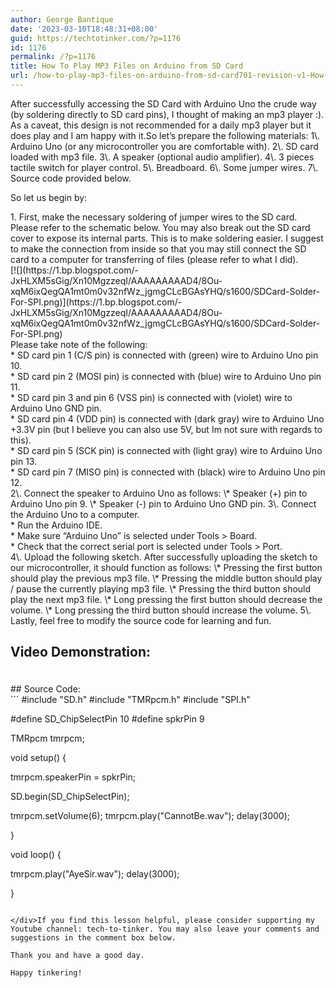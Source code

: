 ```yaml
---
author: George Bantique
date: '2023-03-10T18:48:31+08:00'
guid: https://techtotinker.com/?p=1176
id: 1176
permalink: /?p=1176
title: How To Play MP3 Files on Arduino from SD Card
url: /how-to-play-mp3-files-on-arduino-from-sd-card701-revision-v1-How-To-Play-MP3-Files-on-Arduino-from-SD-Card
---
```



<div dir="ltr" style="text-align: left;">After successfully accessing the SD Card with Arduino Uno the crude way (by soldering directly to SD card pins), I thought of making an mp3 player :). As a caveat, this design is not recommended for a daily mp3 player but it does play and I am happy with it.So let’s prepare the following materials:  
1\. Arduino Uno (or any microcontroller you are comfortable with).  
2\. SD card loaded with mp3 file.  
3\. A speaker (optional audio amplifier).  
4\. 3 pieces tactile switch for player control.  
5\. Breadboard.  
6\. Some jumper wires.  
7\. Source code provided below.

So let us begin by:

<div>1. First, make the necessary soldering of jumper wires to the SD card. Please refer to the schematic below. You may also break out the SD card cover to expose its internal parts. This is to make soldering easier. I suggest to make the connection from inside so that you may still connect the SD card to a computer for transferring of files (please refer to what I did).</div><div> </div><div style="clear: both; text-align: left;">[![](https://1.bp.blogspot.com/-JxHLXM5sGig/Xn10MgzzeqI/AAAAAAAAAD4/8Ou-xqM6ixQegQA1mt0m0v32nfWz_jgmgCLcBGAsYHQ/s1600/SDCard-Solder-For-SPI.png)](https://1.bp.blogspot.com/-JxHLXM5sGig/Xn10MgzzeqI/AAAAAAAAAD4/8Ou-xqM6ixQegQA1mt0m0v32nfWz_jgmgCLcBGAsYHQ/s1600/SDCard-Solder-For-SPI.png)</div><div style="clear: both; text-align: left;">Please take note of the following:</div><div style="clear: both; text-align: left;"> * SD card pin 1 (C/S pin) is connected with (green) wire to Arduino Uno pin 10.</div><div style="clear: both; text-align: left;"> * SD card pin 2 (MOSI pin) is connected with (blue) wire to Arduino Uno pin 11.</div><div style="clear: both; text-align: left;"> * SD card pin 3 and pin 6 (VSS pin) is connected with (violet) wire to Arduino Uno GND pin.</div><div style="clear: both; text-align: left;"> * SD card pin 4 (VDD pin) is connected with (dark gray) wire to Arduino Uno +3.3V pin (but I believe you can also use 5V, but Im not sure with regards to this).</div><div style="clear: both; text-align: left;"> * SD card pin 5 (SCK pin) is connected with (light gray) wire to Arduino Uno pin 13.</div><div style="clear: both; text-align: left;"> * SD card pin 7 (MISO pin) is connected with (black) wire to Arduino Uno pin 12.</div>2\. Connect the speaker to Arduino Uno as follows:  
\* Speaker (+) pin to Arduino Uno pin 9.  
\* Speaker (-) pin to Arduino Uno GND pin.  
3\. Connect the Arduino Uno to a computer.

<div style="clear: both; text-align: left;"> * Run the Arduino IDE.</div><div style="clear: both; text-align: left;"> * Make sure “Arduino Uno” is selected under Tools &gt; Board.</div><div style="clear: both; text-align: left;"> * Check that the correct serial port is selected under Tools &gt; Port.</div>4\. Upload the following sketch. After successfully uploading the sketch to our microcontroller, it should function as follows:  
\* Pressing the first button should play the previous mp3 file.  
\* Pressing the middle button should play / pause the currently playing mp3 file.  
\* Pressing the third button should play the next mp3 file.  
\* Long pressing the first button should decrease the volume.  
\* Long pressing the third button should increase the volume.  
5\. Lastly, feel free to modify the source code for learning and fun.

## Video Demonstration:

</div><div aria-hidden="true" class="wp-block-spacer" style="height:10px"></div><div aria-hidden="true" class="wp-block-spacer" style="height:10px"></div>## Source Code:

<div>```
#include "SD.h"
#include "TMRpcm.h"
#include "SPI.h"


#define SD_ChipSelectPin 10
#define spkrPin 9


TMRpcm tmrpcm;

void setup() {
  
  tmrpcm.speakerPin = spkrPin;

  SD.begin(SD_ChipSelectPin);

  tmrpcm.setVolume(6);
  tmrpcm.play("CannotBe.wav");
  delay(3000);

}

void loop() {
  
  tmrpcm.play("AyeSir.wav");
  delay(3000);  
  
}

```

</div>If you find this lesson helpful, please consider supporting my Youtube channel: tech-to-tinker. You may also leave your comments and suggestions in the comment box below.

Thank you and have a good day.

Happy tinkering!